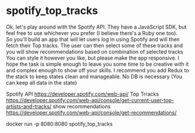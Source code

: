 # spotify_top_tracks
Ok, let's play around with the Spotify API.
They have a JavaScript SDK, but feel free to use whichever you prefer (I believe there's a Ruby one too).  
So you'll build an app that will let users log in using Spotify and will then fetch their Top tracks. 
The user can then select some of these tracks and you will show recommendations based on combination of selected tracks  You can style it however you like, but please make the app responsive. 
I hope the task is simple enough to leave you some time to be creative with it and complex enough to show off your skills.
I recommend you add Redux to the stack to keep states clean and manageable. 
No DB is necessary (You can keep all data in the state)


Spotify API
https://developer.spotify.com/web-api/
Top Trracks
https://developer.spotify.com/web-api/console/get-current-user-top-artists-and-tracks/
show recommendations
https://developer.spotify.com/web-api/console/get-recommendations/






 docker run -p 8080:8080 spotify_top_tracks
